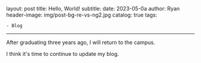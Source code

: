 layout:     post
title:         Hello, World!
subtitle: 
date:        2023-05-0a
author:    Ryan
header-image: img/post-bg-re-vs-ng2.jpg
catalog: true
tags:

    - Blog



***

After graduating three years ago, I will return to the campus. 

I think it's time to continue to update my blog.

